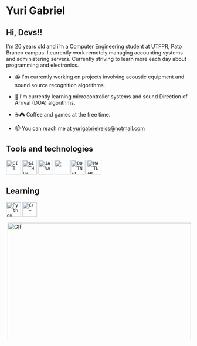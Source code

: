 # Yuri Gabriel
## Hi, Devs!!

I'm 20 years old and i’m a Computer Engineering student at UTFPR, Pato Branco campus. I currently work remotely managing accounting systems and administering servers. Currently striving to learn more each day about programming and electronics. 

- 📻 I'm currently working on projects involving acoustic equipment and sound source recognition algorithms.

- 🌱 I'm currently learning microcontroller systems and sound Direction of Arrival (DOA) algorithms.

- ☕🎮 Coffee and games at the free time.

- 📫 You can reach me at <yurigabrielreiss@hotmail.com>

## Tools and technologies
<code><img width="40px" src="https://cdn.jsdelivr.net/gh/devicons/devicon/icons/git/git-original.svg" title = "GIT"/></code>
<code><img width="40px" src="https://cdn.jsdelivr.net/gh/devicons/devicon/icons/github/github-original.svg" title = "GITHUB"/></code>
<code><img width="40px" src="https://cdn.jsdelivr.net/gh/devicons/devicon/icons/java/java-original.svg" title = "JAVA"/></code>
<code><img loading="lazy" src="https://cdn.jsdelivr.net/gh/devicons/devicon/icons/c/c-original.svg" width="40" height="40"/></code>
<code><img width="40px" src="https://cdn.jsdelivr.net/gh/devicons/devicon/icons/linux/linux-original.svg" title = "DOTNET"/></code>
<code><img width="40px" src="https://cdn.jsdelivr.net/gh/devicons/devicon/icons/matlab/matlab-original.svg" title="MATLAB"/></code>

## Learning
<code><img width="40px" src="https://cdn.jsdelivr.net/gh/devicons/devicon/icons/python/python-original.svg" title="Python"/></code>
<code><img width="40px" src="https://cdn.jsdelivr.net/gh/devicons/devicon/icons/cplusplus/cplusplus-original.svg" title="C++"/></code>


<img align="right" alt="GIF" src="./code.gif" width="500" height="320" />



<!--
**yurigabrielreiss/yurigabrielreiss** is a ✨ _special_ ✨ repository because its `README.md` (this file) appears on your GitHub profile.

Here are some ideas to get you started:

- 🔭 I’m currently working on ...
- 🌱 I’m currently learning ...
- 👯 I’m looking to collaborate on ...
- 🤔 I’m looking for help with ...
- 💬 Ask me about ...
- 📫 How to reach me: ...
- 😄 Pronouns: ...
- ⚡ Fun fact: ...
-->

